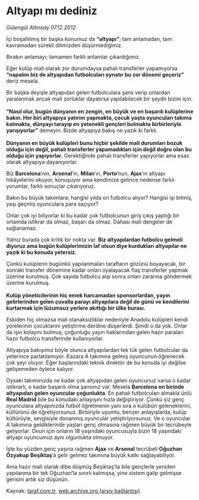 # Altyapı mı dediniz

*Gülengül Altınsay 07.12.2012*

<div class="yazi"><p>İçi boşaltılmış bir başka konumuz da <b>“altyapı”</b>; tam anlamadan, tam kavramadan sürekli dilimizden düşürmediğimiz.</p>
<p>Bırakın anlamayı; tamamen farklı anlamlar çıkardığımız.</p>
<p>Eğer kulüp mali olarak zor durumdaysa pahalı transferler yapamıyorsa <b>“napalım biz de altyapıdan futbolcuları oynatır bu zor dönemi geçeriz”</b> deriz mesela.</p>
<p>Bir başka deyişle altyapıdan gelen futbolculara şans verip onlardan yaralanmak ancak mali zorluklar dayatırsa yapılabilecek bir şeydir bizim için.<br/><br/><b>“Nasıl olur, bugün dünyanın en zengin, en büyük ve en başarılı kulüplerine bakın. Her biri altyapıya yatırım yapmakta, çocuk yaşta oyuncuları takıma katmakta, dünyayı tarayıp en yetenekli gençleri bulmakta birbirleriyle yarışıyorlar”</b> demeyin. Bizde altyapıya bakış ne yazık ki farklı.<br/><br/><b>Dünyanın en büyük kulüpleri bunu hiçbir şekilde mali durumları bozuk olduğu için değil, pahalı transferler yapamadıkları için değil doğru olan bu olduğu için yapıyorlar.</b> Gerektiğinde pahalı transferler yapıyorlar ama esas olarak altyapıya dayanıyorlar.</p>
<p>Biz <b>Barcelona</b>’nın, <b>Arsenal</b>’in, <b>Milan</b>’ın, <b>Porto</b>’nun, <b>Ajax</b>’ın altyapı hikâyelerini okuyor, konuşuyor ama kendimize gelince nedense farklı yorumlar, farklı sonuçlar çıkarıyoruz.</p>
<p>Bakın bu büyük takımlara; hangisi yılda on futbolcu alıyor? Hangisi işi bitmiş, yaşı geçmiş oyunculara para saçıyor?</p>
<p>Onlar çok iyi biliyorlar ki bu kadar çok futbolcunun giriş çıkış yaptığı bir ortamda istikrar da olmaz, başarı da olmaz. Dahası mali dengeler de sağlanamaz. </p>
<p>Yalnız burada çok kritik bir nokta var. <b>Biz altyapılardan futbolcu gelmeli diyoruz ama bugün kulüplerimizin laf olsun diye kurdukları altyapılar ne yazık ki bu konuda yetersiz.</b></p>
<p>Çünkü kulüplerin bugünkü yapılanmaları taraftarın gözünü boyayacak, bir sonraki transfer dönemine kadar onları oyalayacak flaş transferler yapmak üzerine kurulmuş. Çok sayıda futbolcu alıp sonra onları zararına göndermek üzerine kurulmuş.<br/><br/><b>Kulüp yöneticilerinin hiç emek harcamadan sponsorlardan, yayın gelirlerinden gelen çuvalla parayı altyapılara değil de günü ve kendilerini kurtarmak için lüzumsuz yerlere akıttığı bir ülke burası. </b></p>
<p>Eskiden hiç olmazsa mali olanaksızlıklar nedeniyle Anadolu kulüpleri kendi yörelerinin çocuklarını yetiştirme derdine düşerlerdi. Şimdi o da yok. Onlar da işin kolayını bulmuş; çoğunluğu yayın haklarından gelen hazır paraları hazır futbolcu transferinde kullanıyorlar.</p>
<p>Altyapıya bakışımız böyle olunca altyapılardan tek tük gelen futbolcular da yeterince parlatılamıyor. Kazara A takımına gelmiş oyuncunun öğrenecek çok şeyi oluyor. Eğer başlarındaki teknik direktör de bu konuda iyi değilse gelişemeden öylece kalıyor. </p>
<p>Oysaki takımınızda ne kadar çok altyapıdan gelen oyuncunuz varsa o kadar istikrarlı, o kadar başarılı olma şansınız var. Mesela <b>Barcelona</b> <b>on birinde altyapıdan gelen oyuncular çoğunlukta</b>. En pahalı futbolcuları almakla ünlü <b>Real Madrid</b> bile bu konudaki anlayışını hızla değiştiriyor. Çünkü siz genç oyunculara altyapınızda futbol öğretmenin yanı sıra o kulübün geleneklerini, kültürünü de öğretiyorsunuz. Birbiriyle uyumlu, benzer anlayışlarda, kulüp kültürüyle, sevgisiyle donanmış oyuncular yetiştiriyorsunuz. Ve o oyuncular A takımına geldiklerinde yaşları genç olmasına rağmen büyük bir tecrübeyle geliyorlar. Onun için onların 18 yaşındaki oyuncusuyla bizin 18 yaşındaki altyapı oyuncumuz aynı olgunlukta olmuyor.</p>
<p>İşte bu yüzden genç yaşına rağmen <b>Ajax</b> ve <b>Arsenal</b> tecrübeli <b>Oğuzhan Özyakup</b> <b>Beşiktaş</b>’a gelir gelmez takımına büyük katkı sağlayabiliyor.</p>
<p>Ama hazır mali olarak dibe düşmüş Beşiktaş’ta bile gençlerle yeniden yapılanma bir tek Oğuzhan’la sınırlı kalmışsa, yine sistem galip gelmişse gerisini artık siz düşünün.</p>
</div>

Kaynak: [taraf.com.tr](http://www.taraf.com.tr:80/gulengul-altinsay/makale-altyapi-mi-dediniz.htm), [web.archive.org (arşiv bağlantısı)](http://web.archive.org/web/20121208170222/http://www.taraf.com.tr:80/gulengul-altinsay/makale-altyapi-mi-dediniz.htm)
